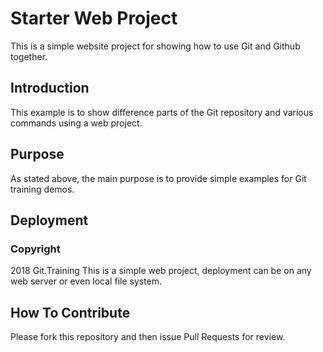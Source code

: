# Starter Web Project

This is a simple website project for showing how to use Git and Github together.

## Introduction

This example is to show difference parts of the Git repository and various commands using a web project.

## Purpose

As stated above, the main purpose is to provide simple examples for Git training demos.

## Deployment

### Copyright

2018 Git.Training
This is a simple web project, deployment can be on any web server or even local file system. 

## How To Contribute

Please fork this repository and then issue Pull Requests for review.